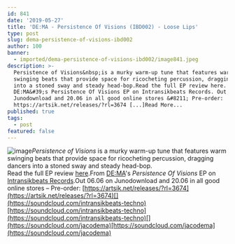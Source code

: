 ```yaml
---
id: 841
date: '2019-05-27'
title: 'DE:MA - Persistence Of Visions (IBD002) - Loose Lips'
type: post
slug: dema-persistence-of-visions-ibd002
author: 100
banner:
  - imported/dema-persistence-of-visions-ibd002/image841.jpeg
description: >-
  Persistence of Visions&nbsp;is a murky warm-up tune that features warm
  swinging beats that provide space for ricocheting percussion, dragging dancers
  into a stoned sway and steady head-bop.Read the full EP review here. From
  DE:MA&#39;s Persistence Of Visions EP on Intransikbeats Records. Out 06.06 on
  Junodownload and 20.06 in all good online stores &#8211; Pre-order:
  https://artsik.net/releases/?rl=3674 [...]Read More...
published: true
tags:
  - post
featured: false
---
```

![image](../imported/dema-persistence-of-visions-ibd002/image841.jpeg)_Persistence of Visions_ is a murky warm-up tune that features warm swinging beats that provide space for ricocheting percussion, dragging dancers into a stoned sway and steady head-bop.  
Read the full EP review [here](http://loose-lips.co.uk/blog/dema-persistence-of-visions-ep-ibd002).From [DE:MA](http://artsik.net/artists/dema)'s _Persistence Of Visions_ EP on [Intransikbeats Records](http://artsik.net).Out 06.06 on Junodownload and 20.06 in all good online stores – Pre-order: [](https://artsik.net/releases/?rl=3674)[https://artsik.net/releases/?rl=3674](https://artsik.net/releases/?rl=3674)[](https://soundcloud.com/intransikbeats-techno)[https://soundcloud.com/intransikbeats-techno](https://soundcloud.com/intransikbeats-techno)[](https://soundcloud.com/jacodema)[https://soundcloud.com/jacodema](https://soundcloud.com/jacodema)